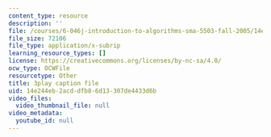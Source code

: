 ```yaml
---
content_type: resource
description: ''
file: /courses/6-046j-introduction-to-algorithms-sma-5503-fall-2005/14e244eb2acddfb86d13307de4433d6b_s7QSM_hlS1U.srt
file_size: 72106
file_type: application/x-subrip
learning_resource_types: []
license: https://creativecommons.org/licenses/by-nc-sa/4.0/
ocw_type: OCWFile
resourcetype: Other
title: 3play caption file
uid: 14e244eb-2acd-dfb8-6d13-307de4433d6b
video_files:
  video_thumbnail_file: null
video_metadata:
  youtube_id: null
---
```

